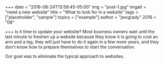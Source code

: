 +++
date = "2016-08-24T13:59:45-05:00"
img = "post-1.jpg"
imgalt = "need a new website"
title = "What to look for in a website"
tags = ["placeholder", "sample"]
topics = ["example"]
author = "jwogrady"
2016 = "08"

+++
Is it time to update your website? Most business owners wait until the last minute to freshen up a website because they know it is going to cost an arm and a leg, they will just have to do it again in a few more years, and they don't know how to prepare themselves to start the conversation. 

Our goal was to eliminate the typical approach to websites. 
